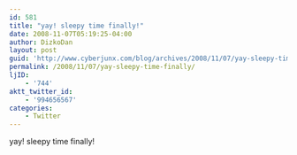 ```yaml
---
id: 581
title: "yay! sleepy time finally!"
date: 2008-11-07T05:19:25-04:00
author: DizkoDan
layout: post
guid: 'http://www.cyberjunx.com/blog/archives/2008/11/07/yay-sleepy-time-finally/'
permalink: /2008/11/07/yay-sleepy-time-finally/
ljID:
    - '744'
aktt_twitter_id:
    - '994656567'
categories:
    - Twitter
---
```


yay! sleepy time finally!